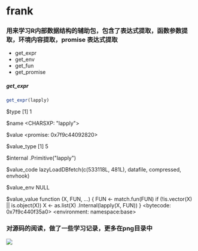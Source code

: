 # frank
### 用来学习R内部数据结构的辅助包，包含了表达式提取，函数参数提取，环境内容提取，promise 表达式提取

+ get_expr
+ get_env
+ get_fun
+ get_promise

##### get_expr  

``` r
get_expr(lapply)
```

$type
[1] 1

$name
<CHARSXP: "lapply">

$value
<promise: 0x7f9c44092820>

$value_type
[1] 5

$internal
.Primitive("lapply")

$value_code
lazyLoadDBfetch(c(533118L, 481L), datafile, compressed, envhook)

$value_env
NULL

$value_value
function (X, FUN, ...) 
{
    FUN <- match.fun(FUN)
    if (!is.vector(X) || is.object(X)) 
        X <- as.list(X)
    .Internal(lapply(X, FUN))
}
<bytecode: 0x7f9c440f35a0>
<environment: namespace:base>




### 对源码的阅读，做了一些学习记录，更多在png目录中

![][avatar]

[avatar]: https://github.com/frankill/frank/blob/main/png/package.png
